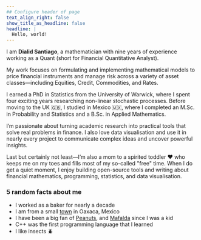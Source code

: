 ```yaml
---
## Configure header of page
text_align_right: false
show_title_as_headline: false
headline: |
  Hello, world!
---
```


<!-- this is a subheadline -->

I am **Dialid Santiago**, a mathematician with nine years of experience working as a Quant (short for Financial Quantitative Analyst).

My work focuses on formulating and implementing mathematical models to price financial instruments and manage risk across 
a variety of asset classes—including Equities, Credit, Commodities, and Rates.

I earned a PhD in Statistics from the University of Warwick, where I spent four exciting years 
researching non-linear stochastic processes. Before moving to the UK 🇬🇧, I studied in Mexico 🇲🇽, where 
I completed an M.Sc. in Probability and Statistics and a B.Sc. in Applied Mathematics.

I’m passionate about turning academic research into practical tools that solve real problems in finance. I also love data visualisation and use it in nearly every project to communicate complex ideas and uncover powerful insights.


Last but certainly not least—I’m also a mom to a spirited toddler ❤️ who keeps me on my toes and fills most of my so-called "free" time. 
When I do get a quiet moment, I enjoy building open-source tools and writing about financial mathematics, programming, 
statistics, and data visualisation.


### 5 random facts about me

- I worked as a baker for nearly a decade
- I am from a small [town](https://www.google.com/maps/place/Santiago+Ihuitlán+Plumas,+Oaxaca,+Mexico/@19.6370618,-104.3956752,1962158m/data=!3m1!1e3!4m13!1m7!3m6!1s0x85c60ac18644afaf:0x401fafd4ec6ad50!2sSantiago+Ihuitlán+Plumas,+Oaxaca,+Mexico!3b1!8m2!3d17.8481698!4d-97.428907!3m4!1s0x85c60ac18644afaf:0x401fafd4ec6ad50!8m2!3d17.8481698!4d-97.428907) in Oaxaca, Mexico
- I have been a big fan of [Peanuts](https://www.peanuts.com/about/snoopy), and [Mafalda](https://www.quino.com.ar/mafaldaenglish) since I was a kid
- C++ was the first programming language that I learned
- I like insects 🪲